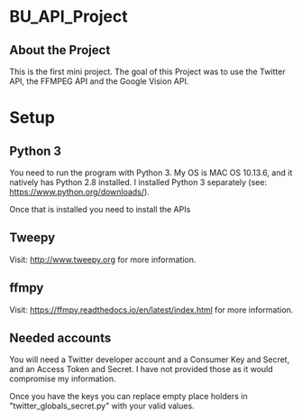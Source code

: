 # BU_API_Project
## About the Project 
This is the first mini project. The goal of this Project was to use the Twitter API, the FFMPEG API and the Google Vision API.

# Setup
## Python 3
You need to run the program with Python 3. My OS is MAC OS 10.13.6, and it natively has Python 2.8 installed. I installed Python 3 separately (see: https://www.python.org/downloads/).

Once that is installed you need to install the APIs 
## Tweepy
Visit: http://www.tweepy.org for more information.


## ffmpy
Visit: https://ffmpy.readthedocs.io/en/latest/index.html for more information.

## Needed accounts
You will need a Twitter developer account and a Consumer Key and Secret, and an Access Token and Secret. I have not provided those as it would compromise my information. 

Once you have the keys you can replace empty place holders in "twitter_globals_secret.py" with your valid values.

